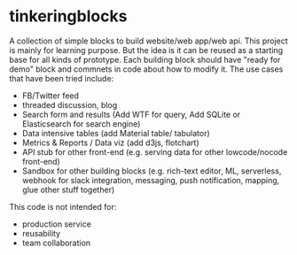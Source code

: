 # tinkeringblocks
 A collection of simple blocks to build website/web app/web api. This project is mainly for learning purpose. But the idea is it can be reused as a starting base for all kinds of prototype. Each building block should have "ready for demo" block and commnets in code about how to modify it. The use cases that have been tried include: 
 - FB/Twitter feed 
 - threaded discussion, blog
 - Search form and results (Add WTF for query, Add SQLite or Elasticsearch for search engine)
 - Data intensive tables (add Material table/ tabulator)
 - Metrics & Reports / Data viz (add d3js, flotchart)
 - API stub for other front-end (e.g. serving data for other lowcode/nocode front-end)
 - Sandbox for other building blocks (e.g. rich-text editor, ML, serverless, webhook for slack integration, messaging, push notification, mapping, glue other stuff together)

This code is not intended for: 
- production service 
- reusability 
- team collaboration 


